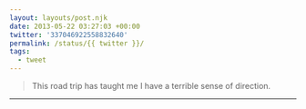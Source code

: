 ```yaml
---
layout: layouts/post.njk
date: 2013-05-22 03:27:03 +00:00
twitter: '337046922558832640'
permalink: /status/{{ twitter }}/
tags: 
  - tweet
---
```


> This road trip has taught me I have a terrible sense of direction.

---
